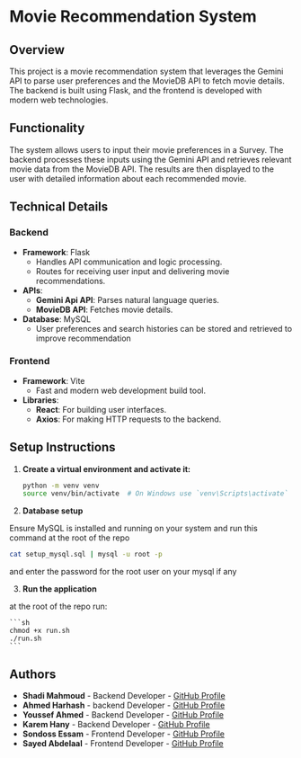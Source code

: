 # Movie Recommendation System

## Overview

This project is a movie recommendation system that leverages the Gemini API to parse user preferences and the MovieDB API to fetch movie details. The backend is built using Flask, and the frontend is developed with modern web technologies.

## Functionality

The system allows users to input their movie preferences in a Survey. The backend processes these inputs using the Gemini API and retrieves relevant movie data from the MovieDB API. The results are then displayed to the user with detailed information about each recommended movie.


## Technical Details

### Backend
- **Framework**: Flask
  - Handles API communication and logic processing.
  - Routes for receiving user input and delivering movie recommendations.
- **APIs**:
  - **Gemini Api API**: Parses natural language queries.
  - **MovieDB API**: Fetches movie details.
- **Database**: MySQL
  - User preferences and search histories can be stored and retrieved to improve recommendation 

### Frontend
- **Framework**: Vite
  - Fast and modern web development build tool.
- **Libraries**:
  - **React**: For building user interfaces.
  - **Axios**: For making HTTP requests to the backend.

## Setup Instructions 

1. **Create a virtual environment and activate it:**

    ```sh
    python -m venv venv
    source venv/bin/activate  # On Windows use `venv\Scripts\activate`
    ```


2. **Database setup**

  Ensure MySQL is installed and running on your system and run this command at the root of the repo
  
  ```sh
  cat setup_mysql.sql | mysql -u root -p
  ```
  and enter the password for the root user on your mysql if any

3. **Run the application**

  at the root of the repo run:

    ```sh
    chmod +x run.sh
    ./run.sh
    ```

## Authors

- **Shadi Mahmoud** - Backend Developer - [GitHub Profile](https://github.com/Oxshady)
- **Ahmed Harhash** - backend Developer - [GitHub Profile](https://github.com/ah0048)
- **Youssef Ahmed** - Backend Developer - [GitHub Profile](https://github.com/youssef3092004)
- **Karem Hany** - Backend Developer - [GitHub Profile](https://github.com/K-a-r-e-e-m)
- **Sondoss Essam** - Frontend Developer - [GitHub Profile](https://github.com/sondosEssam)
- **Sayed Abdelaal** - Frontend Developer - [GitHub Profile](https://github.com/sayedabdelal)
